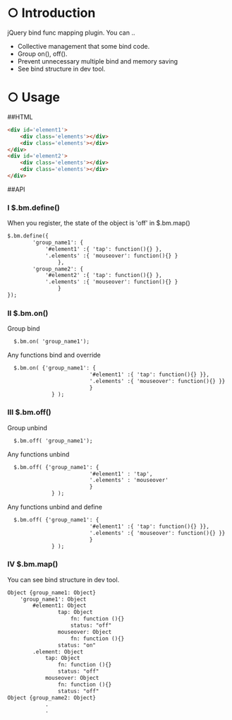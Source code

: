 # ○ Introduction

jQuery bind func mapping plugin.
You can .. 
- Collective management that some bind code.
- Group on(), off().
- Prevent unnecessary multiple bind and memory saving
- See bind structure in dev tool. 

# ○ Usage

##HTML
```html
<div id='element1'>
	<div class='elements'></div>
	<div class='elements'></div>
</div>
<div id='element2'>
	<div class='elements'></div>
	<div class='elements'></div>
</div>
```
##API

### Ⅰ $.bm.define()
When you register, the state of the object is 'off' in $.bm.map()
```html
$.bm.define({
		'group_name1': {
			'#element1' :{ 'tap': function(){} },
			'.elements' :{ 'mouseover': function(){} }
                },
		'group_name2': {
			'#element2' :{ 'tap': function(){} },
			'.elements' :{ 'mouseover': function(){} }
                }
});
```

### Ⅱ $.bm.on()
Group bind
```html
  $.bm.on( 'group_name1');
```
Any functions bind and override
```html
  $.bm.on( {'group_name1': {
                          '#element1' :{ 'tap': function(){} }},
                          '.elements' :{ 'mouseover': function(){} }}
                          }
              } );
```
### Ⅲ $.bm.off()
Group unbind
```html
  $.bm.off( 'group_name1');
```
Any functions unbind
```html
  $.bm.off( {'group_name1': {
                          '#element1' : 'tap',
                          '.elements' : 'mouseover'
                          }
              } );
```
Any functions unbind and define
```html
  $.bm.off( {'group_name1': {
                          '#element1' :{ 'tap': function(){} }},
                          '.elements' :{ 'mouseover': function(){} }}
                          }
              } );
```
### Ⅳ $.bm.map()
You can see bind structure in dev tool.
```html
Object {group_name1: Object}
	'group_name1': Object
		#element1: Object
      			tap: Object
        			fn: function (){}
        			status: "off"
      			mouseover: Object
        			fn: function (){}
				status: "on"
		.element: Object
			tap: Object
				fn: function (){}
				status: "off"
			mouseover: Object
				fn: function (){}
				status: "off"
Object {group_name2: Object}
			.
			.
```

